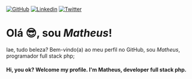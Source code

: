 [![GitHub](http://img.shields.io/badge/github-@iaematt-black.svg?style=flat-square)](https://github.com/iaematt)
[![Linkedin](http://img.shields.io/badge/linkedin-@iaematt-blue.svg?style=flat-square)](https://linkedin.com/in/iaematt)
[![Twitter](http://img.shields.io/badge/twitter-@tipandovariavel-blue.svg?style=flat-square)](https://twitter.com/tipandovariavel)

# Olá 😎, sou _Matheus_!

Iae, tudo beleza? Bem-vindo(a) ao meu perfil no GitHub, sou _Matheus_, programador full stack php;

#### Hi, you ok? Welcome my profile. I'm Matheus, developer full stack php.
